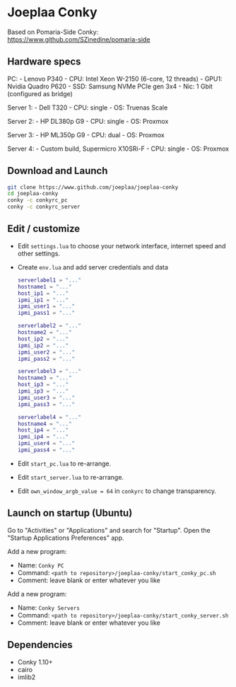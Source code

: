 # Joeplaa Conky

Based on Pomaria-Side Conky: <https://www.github.com/SZinedine/pomaria-side>

## Hardware specs

PC:
    - Lenovo P340
    - CPU: Intel Xeon W-2150 (6-core, 12 threads)
    - GPU1: Nvidia Quadro P620
    - SSD: Samsung NVMe PCIe gen 3x4
    - Nic: 1 Gbit (configured as bridge)

Server 1:
    - Dell T320
    - CPU: single
    - OS: Truenas Scale

Server 2:
    - HP DL380p G9
    - CPU: single
    - OS: Proxmox

Server 3:
    - HP ML350p G9
    - CPU: dual
    - OS: Proxmox

Server 4:
    - Custom build, Supermicro X10SRi-F
    - CPU: single
    - OS: Proxmox

## Download and Launch

```sh
git clone https://www.github.com/joeplaa/joeplaa-conky
cd joeplaa-conky
conky -c conkyrc_pc
conky -c conkyrc_server
```

## Edit / customize

- Edit `settings.lua` to choose your network interface, internet speed and other settings.
- Create `env.lua` and add server credentials and data

    ```lua
    serverlabel1 = "..."
    hostname1 = "..."
    host_ip1 = "..."
    ipmi_ip1 = "..."
    ipmi_user1 = "..."
    ipmi_pass1 = "..."

    serverlabel2 = "..."
    hostname2 = "..."
    host_ip2 = "..."
    ipmi_ip2 = "..."
    ipmi_user2 = "..."
    ipmi_pass2 = "..."

    serverlabel3 = "..."
    hostname3 = "..."
    host_ip3 = "..."
    ipmi_ip3 = "..."
    ipmi_user3 = "..."
    ipmi_pass3 = "..."

    serverlabel4 = "..."
    hostname4 = "..."
    host_ip4 = "..."
    ipmi_ip4 = "..."
    ipmi_user4 = "..."
    ipmi_pass4 = "..."
    ```

- Edit `start_pc.lua` to re-arrange.
- Edit `start_server.lua` to re-arrange.
- Edit `own_window_argb_value = 64` in `conkyrc` to change transparency.

## Launch on startup (Ubuntu)

Go to "Activities" or "Applications" and search for "Startup". Open the "Startup Applications Preferences" app.

Add a new program:

- Name: `Conky PC`
- Command: `<path to repository>/joeplaa-conky/start_conky_pc.sh`
- Comment: leave blank or enter whatever you like

Add a new program:

- Name: `Conky Servers`
- Command: `<path to repository>/joeplaa-conky/start_conky_server.sh`
- Comment: leave blank or enter whatever you like

## Dependencies

- Conky 1.10+
- cairo
- imlib2
